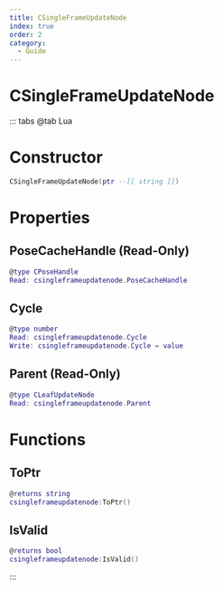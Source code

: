 ```yaml
---
title: CSingleFrameUpdateNode
index: true
order: 2
category:
  - Guide
---
```


# CSingleFrameUpdateNode

::: tabs
@tab Lua
# Constructor
```lua
CSingleFrameUpdateNode(ptr --[[ string ]])
```
# Properties
## PoseCacheHandle (Read-Only)
```lua
@type CPoseHandle
Read: csingleframeupdatenode.PoseCacheHandle
```
## Cycle 
```lua
@type number
Read: csingleframeupdatenode.Cycle
Write: csingleframeupdatenode.Cycle = value
```
## Parent (Read-Only)
```lua
@type CLeafUpdateNode
Read: csingleframeupdatenode.Parent
```
# Functions
## ToPtr
```lua
@returns string
csingleframeupdatenode:ToPtr()
```
## IsValid
```lua
@returns bool
csingleframeupdatenode:IsValid()
```

:::